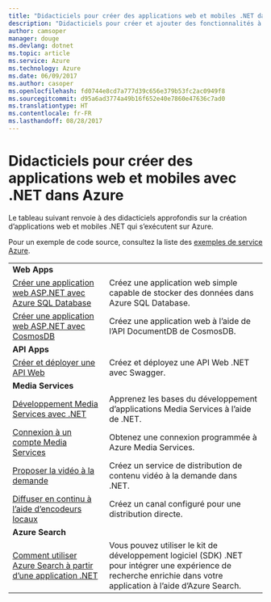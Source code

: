 ```yaml
---
title: "Didacticiels pour créer des applications web et mobiles .NET dans Azure"
description: "Didacticiels pour créer et ajouter des fonctionnalités à vos applications web et mobiles .NET à l’aide des services Azure."
author: camsoper
manager: douge
ms.devlang: dotnet
ms.topic: article
ms.service: Azure
ms.technology: Azure
ms.date: 06/09/2017
ms.author: casoper
ms.openlocfilehash: fd0744e8cd7a777d39c656e379b53fc2ac0949f8
ms.sourcegitcommit: d95a6ad3774a49b16f652e40e7860e47636c7ad0
ms.translationtype: HT
ms.contentlocale: fr-FR
ms.lasthandoff: 08/28/2017
---
```

# <a name="tutorials-for-building-web-and-mobile-apps-with-net-in-azure"></a>Didacticiels pour créer des applications web et mobiles avec .NET dans Azure

Le tableau suivant renvoie à des didacticiels approfondis sur la création d’applications web et mobiles .NET qui s’exécutent sur Azure.

Pour un exemple de code source, consultez la liste des [exemples de service Azure](https://azure.microsoft.com/resources/samples/?platform=dotnet).

| | |
|---|---|
| **Web Apps**||
| [Créer une application web ASP.NET avec Azure SQL Database][1] | Créez une application web simple capable de stocker des données dans Azure SQL Database. | 
| [Créer une application web ASP.NET avec CosmosDB][2] | Créez une application web à l’aide de l’API DocumentDB de CosmosDB. | 
| **API Apps**||
| [Créer et déployer une API Web][3] | Créez et déployez une API Web .NET avec Swagger. | 
| **Media Services** | |
| [Développement Media Services avec .NET][6] | Apprenez les bases du développement d’applications Media Services à l’aide de .NET. |
| [Connexion à un compte Media Services][7] | Obtenez une connexion programmée à Azure Media Services. |
| [Proposer la vidéo à la demande][4] | Créez un service de distribution de contenu vidéo à la demande dans .NET. | 
| [Diffuser en continu à l’aide d’encodeurs locaux ][8] | Créez un canal configuré pour une distribution directe. |
| **Azure Search**||
| [Comment utiliser Azure Search à partir d’une application .NET][5] | Vous pouvez utiliser le kit de développement logiciel (SDK) .NET pour intégrer une expérience de recherche enrichie dans votre application à l’aide d’Azure Search. | 



[1]: /azure/app-service-web/app-service-web-tutorial-dotnet-sqldatabase
[2]: /azure/documentdb/documentdb-dotnet-application
[3]: /azure/app-service-api/app-service-api-dotnet-get-started
[4]: /azure/media-services/media-services-dotnet-get-started
[5]: /azure/search/search-howto-dotnet-sdk
[6]: /azure/media-services/media-services-dotnet-how-to-use
[7]: /azure/media-services/media-services-dotnet-connect-programmatically
[8]: /azure/media-services/media-services-dotnet-live-encode-with-onpremises-encoders